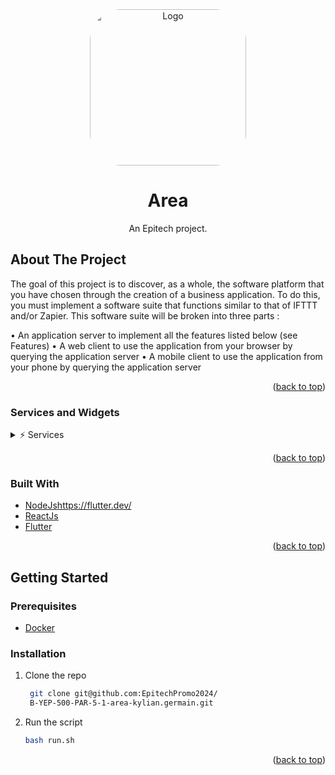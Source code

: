 <!-- PROJECT LOGO -->
<div id="top" align="center">
    <img src="https://www.copier-coller.com/wp-content/uploads/2015/07/06-624x624.jpg" alt="Logo" width="250" height="250" style="border-radius: 50px">
  <h1 align="center">Area</h1>
  <p align="center">
    An Epitech project.
  </p>
</div>

<!-- ABOUT THE PROJECT -->
## About The Project

The goal of this project is to discover, as a whole, the software platform that you have chosen through the
creation of a business application.
To do this, you must implement a software suite that functions similar to that of IFTTT and/or Zapier.
This software suite will be broken into three parts :

• An application server to implement all the features listed below (see Features)
• A web client to use the application from your browser by querying the application server
• A mobile client to use the application from your phone by querying the application server 

<p align="right">(<a href="#top">back to top</a>)</p>

### Services and Widgets

<details>
  <summary> ⚡ Services </summary>

  * Weather  
  * Github  
  * Reddit  
  * Spotify 

</details>

<p align="right">(<a href="#top">back to top</a>)</p>

### Built With

* [NodeJs](https://nodejs.org/)https://flutter.dev/
* [ReactJs](https://reactjs.org/)
* [Flutter](https://flutter.dev/)

<p align="right">(<a href="#top">back to top</a>)</p>

<!-- GETTING STARTED -->
## Getting Started

### Prerequisites

* [Docker](https://www.docker.com/)

### Installation

1. Clone the repo

   ```sh
    git clone git@github.com:EpitechPromo2024/
    B-YEP-500-PAR-5-1-area-kylian.germain.git
   ```

2. Run the script

   ```sh
   bash run.sh
   ```

<p align="right">(<a href="#top">back to top</a>)</p>
